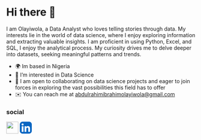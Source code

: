 <h1 align="left">
  Hi there 👋</h1>
  <p>
I am Olayiwola, a Data Analyst who loves telling stories through data. My interests lie in the world of data science, where I enjoy exploring information and extracting valuable insights. I am proficient in using Python, Excel, and SQL, I enjoy the analytical process. My curiosity drives me to delve deeper into datasets, seeking meaningful patterns and trends.
</p>

* 🌍 Im based in Nigeria </br>
* 👀 I’m interested in Data Science</br>
* 🤝 I am open to collaborating on data science projects and eager to join forces in exploring the vast possibilities this field has to offer</br>
* ✉️ You can reach me at abdulrahimibrahimolayiwola@gmail.com</br>

### social
<a href="https://www.twitter.com/la_y1w0la" target="_blank" rel="noreferrer"><img src="https://raw.githubusercontent.com/danielcranney/readme-generator/main/public/icons/socials/twitter.svg" width="32" height="32" /></a>
<a href="https://www.linkedin.com/in/jacker01/" target="_blank" rel="noreferrer"><img src="https://raw.githubusercontent.com/tandpfun/skill-icons/59059d9d1a2c092696dc66e00931cc1181a4ce1f/icons/LinkedIn.svg" width="32" height="32" /></a>
<!---
0layiw0la/0layiw0la is a ✨ special ✨ repository because its `README.md` (this file) appears on your GitHub profile.
You can click the Preview link to take a look at your changes.
--->
